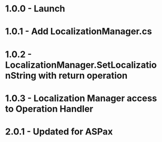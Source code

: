 # 1.0.0 - Launch
# 1.0.1 - Add LocalizationManager.cs
# 1.0.2 - LocalizationManager.SetLocalizationString with return operation
# 1.0.3 - Localization Manager access to Operation Handler
# 2.0.1 - Updated for ASPax